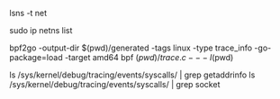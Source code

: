 lsns -t net


sudo ip netns list


bpf2go -output-dir $(pwd)/generated -tags linux -type trace_info -go-package=load -target amd64 bpf $(pwd)/trace.c -- -I$(pwd)


ls /sys/kernel/debug/tracing/events/syscalls/ | grep getaddrinfo
ls /sys/kernel/debug/tracing/events/syscalls/ | grep socket



